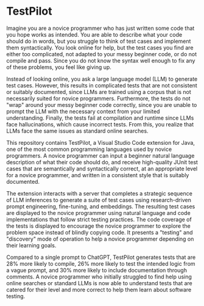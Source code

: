 # TestPilot
Imagine you are a novice programmer who has just written some code that you hope works as intended. You are able to describe what your code should do in words, but you struggle to think of test cases and implement them syntactically. You look online for help, but the test cases you find are either too complicated, not adapted to your messy beginner code, or do not compile and pass. Since you do not know the syntax well enough to fix any of these problems, you feel like giving up.

Instead of looking online, you ask a large language model (LLM) to generate test cases. However, this results in complicated tests that are not consistent or suitably documented, since LLMs are trained using a corpus that is not necessarily suited for novice programmers. Furthermore, the tests do not "wrap" around your messy beginner code correctly, since you are unable to prompt the LLM with the necessary context from your limited understanding. Finally, the tests fail at compilation and runtime since LLMs face hallucinations, which cause incorrect tests. From this, you realize that LLMs face the same issues as standard online searches.

This repository contains TestPilot, a Visual Studio Code extension for Java, one of the most common programming languages used by novice programmers. A novice programmer can input a beginner natural language description of what their code should do, and receive high-quality JUnit test cases that are semantically and syntactically correct, at an appropriate level for a novice programmer, and written in a consistent style that is suitably documented.

The extension interacts with a server that completes a strategic sequence of LLM inferences to generate a suite of test cases using research-driven prompt engineering, fine-tuning, and embeddings. The resulting test cases are displayed to the novice programmer using natural language and code implementations that follow strict testing practices. The code coverage of the tests is displayed to encourage the novice programmer to explore the problem space instead of blindly copying code. It presents a "testing" and "discovery" mode of operation to help a novice programmer depending on their learning goals.

Compared to a single prompt to ChatGPT, TestPilot generates tests that are 28% more likely to compile, 26% more likely to test the intended logic from a vague prompt, and 30% more likely to include documentation through comments. A novice programmer who initially struggled to find help using online searches or standard LLMs is now able to understand tests that are catered for their level and more correct to help them learn about software testing.